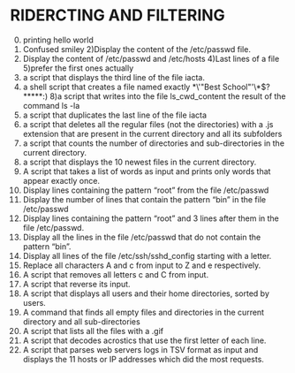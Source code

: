 # RIDERCTING AND FILTERING
0) printing hello world
1) Confused smiley
2)Display the content of the /etc/passwd file.
3) Display the content of /etc/passwd and /etc/hosts
4)Last lines of a file
5)prefer the first ones actually
6) a script that displays the third line of the file iacta. 
7) a shell script that creates a file named exactly \*\\'"Best School"\'\\*$\?\*\*\*\*\*:)
8)a script that writes into the file ls_cwd_content the result of the command ls -la
9) a script that duplicates the last line of the file iacta
10) a script that deletes all the regular files (not the directories) with a .js extension that are present in the current directory and all its subfolders
11) a script that counts the number of directories and sub-directories in the current directory.
12) a script that displays the 10 newest files in the current directory.
13) A script that takes a list of words as input and prints only words that appear exactly once.
14) Display lines containing the pattern “root” from the file /etc/passwd
15) Display the number of lines that contain the pattern “bin” in the file /etc/passwd
16) Display lines containing the pattern “root” and 3 lines after them in the file /etc/passwd.
17) Display all the lines in the file /etc/passwd that do not contain the pattern “bin”.
18) Display all lines of the file /etc/ssh/sshd_config starting with a letter.
19) Replace all characters A and c from input to Z and e respectively.
20) A script that removes all letters c and C from input.
21) A script that reverse its input.
22) A script that displays all users and their home directories, sorted by users.
23) A command that finds all empty files and directories in the current directory and all sub-directories
24) A  script that lists all the files with a .gif
25) A script that decodes acrostics that use the first letter of each line.
26) A script that parses web servers logs in TSV format as input and displays the 11 hosts or IP addresses which did the most requests.
